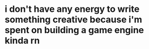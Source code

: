 # i don't have any energy to write something creative because i'm spent on building a game engine kinda rn
